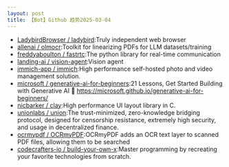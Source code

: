 ```yaml
---
layout: post
title: 【Bot】Github 趋势2025-03-04
---
```


* [LadybirdBrowser / ladybird](https://github.com/LadybirdBrowser/ladybird):Truly independent web browser
* [allenai / olmocr](https://github.com/allenai/olmocr):Toolkit for linearizing PDFs for LLM datasets/training
* [freddyaboulton / fastrtc](https://github.com/freddyaboulton/fastrtc):The python library for real-time communication
* [landing-ai / vision-agent](https://github.com/landing-ai/vision-agent):Vision agent
* [immich-app / immich](https://github.com/immich-app/immich):High performance self-hosted photo and video management solution.
* [microsoft / generative-ai-for-beginners](https://github.com/microsoft/generative-ai-for-beginners):21 Lessons, Get Started Building with Generative AI 🔗 https://microsoft.github.io/generative-ai-for-beginners/
* [nicbarker / clay](https://github.com/nicbarker/clay):High performance UI layout library in C.
* [unionlabs / union](https://github.com/unionlabs/union):The trust-minimized, zero-knowledge bridging protocol, designed for censorship resistance, extremely high security, and usage in decentralized finance.
* [ocrmypdf / OCRmyPDF](https://github.com/ocrmypdf/OCRmyPDF):OCRmyPDF adds an OCR text layer to scanned PDF files, allowing them to be searched
* [codecrafters-io / build-your-own-x](https://github.com/codecrafters-io/build-your-own-x):Master programming by recreating your favorite technologies from scratch.
